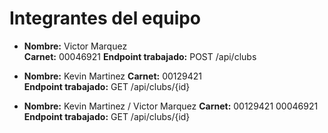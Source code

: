 # Integrantes del equipo

- **Nombre:** Victor Marquez   
  **Carnet:** 00046921 
  **Endpoint trabajado:** POST /api/clubs

- **Nombre:** Kevin Martinez
  **Carnet:** 00129421  
  **Endpoint trabajado:** GET /api/clubs/{id}

- **Nombre:** Kevin Martinez / Victor Marquez 
  **Carnet:** 00129421  00046921 
  **Endpoint trabajado:** GET /api/clubs/{id}